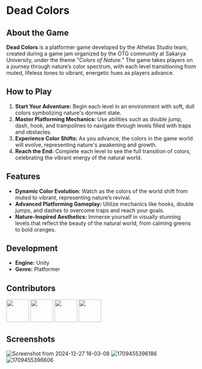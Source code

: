 # Dead Colors

## About the Game
**Dead Colors** is a platformer game developed by the Athelas Studio team, created during a game jam organized by the OTG community at Sakarya University, under the theme *"Colors of Nature."* The game takes players on a journey through nature’s color spectrum, with each level transitioning from muted, lifeless tones to vibrant, energetic hues as players advance.

## How to Play
1. **Start Your Adventure:** Begin each level in an environment with soft, dull colors symbolizing nature's dormant state.
2. **Master Platforming Mechanics:** Use abilities such as double jump, dash, hook, and trampolines to navigate through levels filled with traps and obstacles.
3. **Experience Color Shifts:** As you advance, the colors in the game world will evolve, representing nature's awakening and growth.
4. **Reach the End:** Complete each level to see the full transition of colors, celebrating the vibrant energy of the natural world.

## Features
- **Dynamic Color Evolution:** Watch as the colors of the world shift from muted to vibrant, representing nature’s revival.
- **Advanced Platforming Gameplay:** Utilize mechanics like hooks, double jumps, and dashes to overcome traps and reach your goals.
- **Nature-Inspired Aesthetics:** Immerse yourself in visually stunning levels that reflect the beauty of the natural world, from calming greens to bold oranges.

## Development
- **Engine:** Unity
- **Genre:** Platformer

## Contributors
[<img src="https://github.com/ahmetcaggn.png" width="60px;"/>](https://github.com/ahmetcaggn)
[<img src="https://github.com/demirhany.png" width="60px;"/>](https://github.com/demirhany)
[<img src="https://github.com/senemozcan.png" width="60px;"/>](https://github.com/senemozcan)
[<img src="https://github.com/alminadadak.png" width="60px;"/>](https://github.com/alminadadak)

## Screenshots
![Screenshot from 2024-12-27 18-03-08](https://github.com/user-attachments/assets/684c5f85-b756-4510-8ac9-00bb46498191)
![1709455396186](https://github.com/user-attachments/assets/30be0ea1-bcc7-46dc-9829-f0df7226dd2f)
![1709455396606](https://github.com/user-attachments/assets/92535a2a-ebb9-44ea-b251-ff456fea9283)
